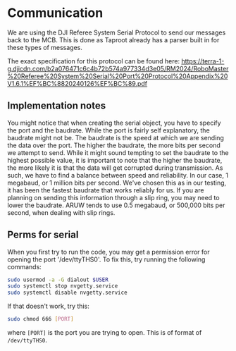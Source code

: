 # Communication
We are using the DJI Referee System Serial Protocol to send our messages back to the MCB. 
This is done as Taproot already has a parser built in for these types of messages.

The exact specification for this protocol can be found here:
https://terra-1-g.djicdn.com/b2a076471c6c4b72b574a977334d3e05/RM2024/RoboMaster%20Referee%20System%20Serial%20Port%20Protocol%20Appendix%20V1.6.1%EF%BC%8820240126%EF%BC%89.pdf

## Implementation notes

You might notice that when creating the serial object, you have to specify the port and the baudrate.
While the port is fairly self explanatory, the baudrate might not be. The baudrate is the speed at which we are 
sending the data over the port. The higher the baudrate, the more bits per second we attempt to send. While it might sound
tempting to set the baudrate to the highest possible value, it is important to note that the higher the baudrate, the more
likely it is that the data will get corrupted during transmission. As such, we have to find a balance between speed and reliability.
In our case, 1 megabaud, or 1 million bits per second. We've chosen this as in our testing, it has been the fastest baudrate 
that works reliably for us. If you are planning on sending this information through a slip ring, you may need to lower the baudrate.
ARUW tends to use 0.5 megabaud, or 500,000 bits per second, when dealing with slip rings.

## Perms for serial
When you first try to run the code, you may get a permission error for opening the port '/dev/ttyTHS0'.
To fix this, try running the following commands:
```bash
sudo usermod -a -G dialout $USER
sudo systemctl stop nvgetty.service
sudo systemctl disable nvgetty.service
```

If that doesn't work, try this:
```bash
sudo chmod 666 [PORT]
```
where `[PORT]` is the port you are trying to open. This is of format of `/dev/ttyTHS0`.
